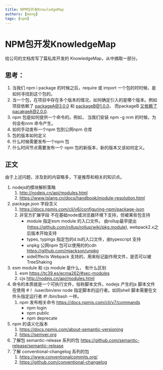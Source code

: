 ```yaml
---
title: NPM包开发KnowledgeMap
authors: [meng]
tags: [npm]
---
```


# NPM包开发KnowledgeMap

给公司的文档库写了篇私库开发的 KnowledgeMap，从中摘取一部分。

## 思考：
1. 当我们 npm i package 的时候之后，require 或 import 一个包的时时候，是如何寻找到这个包的。
2. 当一个包，在项目中存在多个版本的情况，如何确定引入的是哪个版本。例如项目依赖了 packageA@3.0.0 和 packageB@1.0.0， 而packageB 又依赖了pacakgeA@2.0.0.
3. npm 包是如何提供一个命令的。例如， 当我们安装 npm -g nrm 的时候，为何会有nrm 命令产生。
4. 如何手动发布一个npm 包到公网npm 仓库
5. 包的版本如何定义
6. 什么时候需要发布一个npm 包
7. 什么时间节点需要发布一个 npm 包的新版本，新的版本又该如何定义。


## 正文
由于上述问题，涉及到的内容略多，下是推荐和相关的知识点。

1. nodejs的模块解析策略 
    1. http://nodejs.cn/api/modules.html
    2. https://www.tslang.cn/docs/handbook/module-resolution.html
2. package.json 字段含义
    1. https://docs.npmjs.com/cli/v6/configuring-npm/package-json
    2. 非官方扩展字段 不在基础node或浏览器环境下支持，但被某些包支持
        - module  指定esm module 的入口文件。 由rollup最早提出(https://github.com/rollup/rollup/wiki/pkg.module), webpack2.x之后版本开始支持
        - types, typings  指定包的d.ts的入口文件，由typescript 支持
        - unpkg  公网npm 包可以使用的的cdn  https://github.com/mjackson/unpkg
        - sideEffects Webpack 支持的，用来标记副作用文件，是否可以被TreeShaking
3. esm module 和 cjs module 是什么， 有什么区别
    1. esm https://tc39.es/ecma262/#sec-modules
    2. cjs http://nodejs.cn/api/modules.html
4. 命令的本质就是一个可执行文件，俗称脚本文件。nodejs 产生的js 脚本文件 在使用 #！ /user/bin/env node 指定脚本的运行者。如同shell 脚本需要在文件头指定运行者 #! /bin/bash 一样。
    1. npm 发布相关命令   https://docs.npmjs.com/cli/v7/commands
        - npm login 
        - npm public
        - npm deprecate
5. npm 的语义化版本
    1. https://docs.npmjs.com/about-semantic-versioning
    2. https://semver.org
3. 了解包 semantic-release  系列的包 https://github.com/semantic-release/semantic-release
4. 了解 conventional-changelog 系列的包 
    1. https://www.conventionalcommits.org/
    2. https://github.com/conventional-changelog

